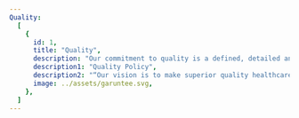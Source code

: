 ```yaml
---
Quality:
  [
    {
      id: 1,
      title: "Quality",
      description: "Our commitment to quality is a defined, detailed and delivered promise which is kept for every tablet, capsule and dry powder sachet of every batch.",
      description1: "Quality Policy",
      description2: "“Our vision is to make superior quality healthcare products affordable and available to humanity, globally. We commit ourselves to imbibing Good Manufacturing, Laboratory, Storage and Distribution Practices to ensure Product Quality, Patient Safety and Data Integrity. We also pledge to save the planet and help our society thrive.",
      image: ../assets/garuntee.svg,
    },
  ]
---
```

